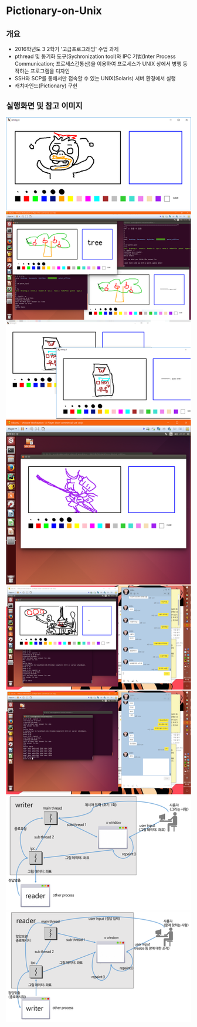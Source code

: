 # Pictionary-on-Unix

## 개요
- 2016학년도 3 2학기 '고급프로그래밍' 수업 과제
- pthread 및 동기화 도구(Sychronization tool)와 IPC 기법(Inter Process Communication; 프로세스간통신)을 이용하여 프로세스가 UNIX 상에서 병행 동작하는 프로그램을 디자인
- SSH와 SCP를 통해서만 접속할 수 있는 UNIX(Solaris) 서버 환경에서 실행
- 캐치마인드(Pictionary) 구현

## 실행화면 및 참고 이미지
![1](./docs/1.png)
![2](./docs/2.png)
![3](./docs/3.png)
![4](./docs/4.png)
![5](./docs/5.png)
![6](./docs/6.png)
![5](./docs/7.png)
![6](./docs/8.png)
